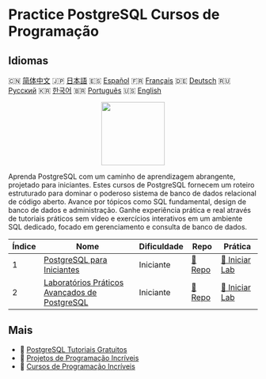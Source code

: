 # Practice PostgreSQL Cursos de Programação

## Idiomas

🇨🇳 [简体中文](README_zh.md) 🇯🇵 [日本語](README_ja.md) 🇪🇸 [Español](README_es.md) 🇫🇷 [Français](README_fr.md) 🇩🇪 [Deutsch](README_de.md) 🇷🇺 [Русский](README_ru.md) 🇰🇷 [한국어](README_ko.md) 🇧🇷 [Português](README_pt.md) 🇺🇸 [English](README.md) 

<div align="center">
<img width="128px" src="https://file.labex.io/path/9xEeZgWSNpHA.png">
</div>

Aprenda PostgreSQL com um caminho de aprendizagem abrangente, projetado para iniciantes. Estes cursos de PostgreSQL fornecem um roteiro estruturado para dominar o poderoso sistema de banco de dados relacional de código aberto. Avance por tópicos como SQL fundamental, design de banco de dados e administração. Ganhe experiência prática e real através de tutoriais práticos sem vídeo e exercícios interativos em um ambiente SQL dedicado, focado em gerenciamento e consulta de banco de dados.

|   Índice | Nome                                                                                                            | Dificuldade   | Repo                                                                        | Prática                                                                          |
|----------|-----------------------------------------------------------------------------------------------------------------|---------------|-----------------------------------------------------------------------------|----------------------------------------------------------------------------------|
|        1 | [PostgreSQL para Iniciantes](https://labex.io/pt/courses/postgresql-for-beginners)                              | Iniciante     | [🔗 Repo](https://github.com/labex-labs/postgresql-for-beginners)           | [🚀 Iniciar Lab](https://labex.io/pt/courses/postgresql-for-beginners)           |
|        2 | [Laboratórios Práticos Avançados de PostgreSQL](https://labex.io/pt/courses/advanced-postgresql-practical-labs) | Iniciante     | [🔗 Repo](https://github.com/labex-labs/advanced-postgresql-practical-labs) | [🚀 Iniciar Lab](https://labex.io/pt/courses/advanced-postgresql-practical-labs) |

## Mais

- 🔗 [PostgreSQL Tutoriais Gratuitos](https://github.com/labex-labs/postgresql-free-tutorials)
- 🔗 [Projetos de Programação Incríveis](https://github.com/labex-labs/awesome-programming-projects)
- 🔗 [Cursos de Programação Incríveis](https://github.com/labex-labs/awesome-programming-courses)

